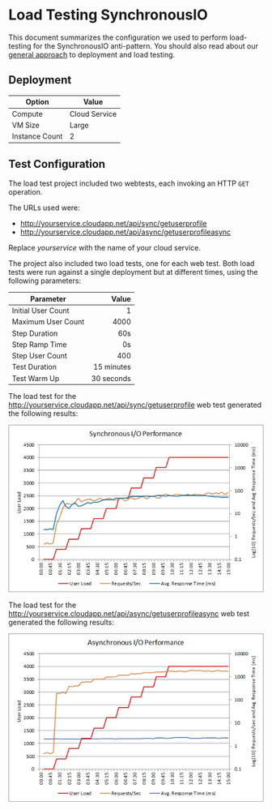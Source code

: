 # Load Testing SynchronousIO

This document summarizes the configuration we used to perform load-testing for the SynchronousIO anti-pattern. You should also read about our [general approach][general approach] to deployment and load testing.

## Deployment

 Option             | Value  
------------------- | -------------
Compute             | Cloud Service
VM Size             | Large
Instance Count      | 2

## Test Configuration

The load test project included two webtests, each invoking an HTTP `GET` operation.

The URLs used were:

- http://yourservice.cloudapp.net/api/sync/getuserprofile
- http://yourservice.cloudapp.net/api/async/getuserprofileasync

Replace *yourservice* with the name of your cloud service.

The project also included two load tests, one for each web test. Both load tests were
run against a single deployment but at different times, using the following parameters:

Parameter           | Value
------------------- | ------------:
Initial User Count  | 1
Maximum User Count  | 4000
Step Duration       | 60s
Step Ramp Time      | 0s
Step User Count     | 400
Test Duration       | 15 minutes
Test Warm Up        | 30 seconds

The load test for the http://yourservice.cloudapp.net/api/sync/getuserprofile web test generated the following results:

![Load-test results][LoadTest1]

The load test for the http://yourservice.cloudapp.net/api/async/getuserprofileasync web test generated the following results:

![Load-test results][LoadTest2]

[general approach]: /LoadTesting.md

[LoadTest1]: Figures/SyncPerformance.jpg
[LoadTest2]: Figures/AsyncPerformance.jpg

